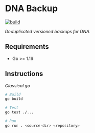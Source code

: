 # DNA Backup

[![build][build-img]][build-url]

_Deduplicated versioned backups for DNA._

## Requirements

- Go >= 1.16

## Instructions

_Classical go_

```bash
# Build
go build

# Test
go test ./...

# Run
go run . <source-dir> <repository>
```

[build-img]: https://github.com/n-peugnet/dna-backup/actions/workflows/build.yml/badge.svg
[build-url]: https://github.com/n-peugnet/dna-backup/actions/workflows/build.yml
